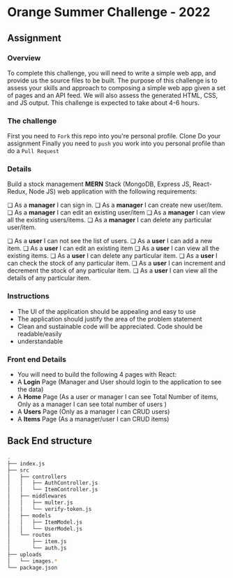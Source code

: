 # Orange Summer Challenge - 2022

## Assignment

### Overview

To complete this challenge, you will need to write a simple web app, and provide us the source files to be built.
The purpose of this challenge is to assess your skills and approach to composing a simple web app given a set of pages and an API feed.
We will also assess the generated HTML, CSS, and JS output.
This challenge is expected to take about 4-6 hours.

### The challenge

First you need to `Fork` this repo into you're personal profile.
Clone
Do your assignment
Finally you need to `push` you work into you personal profile than do a `Pull Request`

### Details

Build a stock management **MERN** Stack (MongoDB, Express JS, React-Redux, Node JS) web
application with the following requirements:

❏ As a **manager** I can sign in.
❏ As a **manager** I can create new user/item.
❏ As a **manager** I can edit an existing user/item
❏ As a **manager** I can view all the existing users/items.
❏ As a **manager** I can delete any particular user/item.

❏ As a **user** I can not see the list of users.
❏ As a **user** I can add a new item.
❏ As a **user** I can edit an existing item
❏ As a **user** I can view all the existing items.
❏ As a **user** I can delete any particular item.
❏ As a **user** I can check the stock of any particular item.
❏ As a **user** I can increment and decrement the stock of any particular item.
❏ As a **user** I can view all the details of any particular item.

### Instructions

- The UI of the application should be appealing and easy to use
- The application should justify the area of the problem statement
- Clean and sustainable code will be appreciated. Code should be readable/easily
- understandable

### Front end Details

- You will need to build the following 4 pages with React:
- A **Login** Page (Manager and User should login to the application to see the data)
- A **Home** Page (As a user or manager I can see Total Number of items, Only as a manager I can see total number of users )
- A **Users** Page (Only as a manager I can CRUD users)
- A **Items** Page (As a manager/user I can CRUD items)

## Back End structure

```sh
.
├── index.js
├── src
│   ├── controllers
│   │   ├── AuthController.js
│   │   └── ItemController.js
│   ├── middlewares
│   │   ├── multer.js
│   │   └── verify-token.js
│   ├── models
│   │   ├── ItemModel.js
│   │   └── UserModel.js
│   └── routes
│       ├── item.js
│       └── auth.js
├── uploads
│   └── images.*
└── package.json
```
